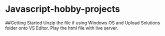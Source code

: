 # Javascript-hobby-projects
##Getting Started
Unzip the file if using Windows OS and Upload Solutions folder onto VS Editor.
Play the html file with live server.

